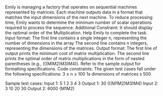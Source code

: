 Emily is managing a factory that operates on sequential machines represented by matrices. Each machine outputs data in a format that matches the input dimensions of the next machine. To reduce processing time, Emily wants to determine the minimum number of scalar operations required to process the sequence.
Additional Constraint: It should display the optimal order of the Multiplication.
Help Emily to complete the task.
Input format:
The first line contains a single integer n, representing the number of dimensions in the array
The second line contains n integers, representing the dimensions of the matrices.
Output format:
The first line of output prints the minimum cost of matrix multiplication.
The second line prints the optimal order of matrix multiplications in the form of nested parentheses (e.g., (((MIM2)M3)M4)).
Refer to the sample output for formatting specifications.
Code constraints:
The given test cases fall under the following specifications:
3 ≤ n ≤ 100
1s dimensions of matrices s 500

Sample test cases:
Input 1:
5
1 2 3 4 3
Output 1:
30
(((M1M2)M3)M4)
Input 2:
3
10 20 30
Output 2:
6000 (M1M2)
